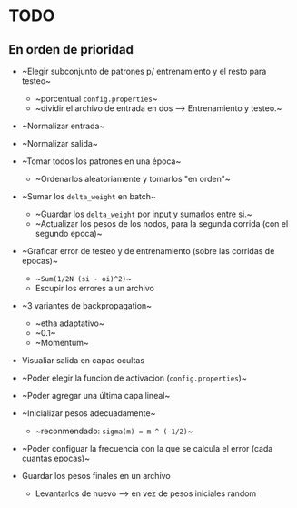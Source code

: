 # TODO
## En orden de prioridad

* ~Elegir subconjunto de patrones p/ entrenamiento y el resto para testeo~
  * ~porcentual `config.properties`~
  * ~dividir el archivo de entrada en dos --> Entrenamiento y testeo.~

* ~Normalizar entrada~
* ~Normalizar salida~

* ~Tomar todos los patrones en una época~
  * ~Ordenarlos aleatoriamente y tomarlos "en orden"~

* ~Sumar los `delta_weight` en batch~
  * ~Guardar los `delta_weight` por input y sumarlos entre si.~
  * ~Actualizar los pesos de los nodos, para la segunda corrida (con el segundo epoca)~

* ~Graficar error de testeo y de entrenamiento (sobre las corridas de epocas)~
  * ~`Sum(1/2N (si - oi)^2)`~
  * Escupir los errores a un archivo

* ~3 variantes de backpropagation~
  * ~etha adaptativo~
  * ~0.1~
  * ~Momentum~

* Visualiar salida en capas ocultas
* ~Poder elegir la funcion de activacion (`config.properties`)~
* ~Poder agregar una última capa lineal~

* ~Inicializar pesos adecuadamente~
  *  ~reconmendado: `sigma(m) = m ^ (-1/2)`~

* ~Poder configuar la frecuencia con la que se calcula el error (cada cuantas epocas)~

* Guardar los pesos finales en un archivo
  * Levantarlos de nuevo --> en vez de pesos iniciales random
